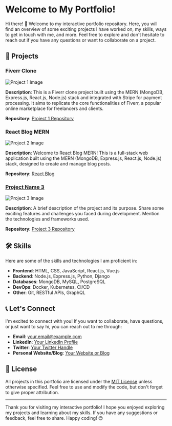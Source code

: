 # Welcome to My Portfolio!

Hi there! 👋 Welcome to my interactive portfolio repository. Here, you will find an overview of some exciting projects I have worked on, my skills, ways to get in touch with me, and more. Feel free to explore and don't hesitate to reach out if you have any questions or want to collaborate on a project.

## 🚀 Projects

### Fiverr Clone

![Project 1 Image](img/fiverr.png)

**Description**: This is a Fiverr clone project built using the MERN (MongoDB, Express.js, React.js, Node.js) stack and integrated with Stripe for payment processing. It aims to replicate the core functionalities of Fiverr, a popular online marketplace for freelancers and clients.

 **Repository**: [Project 1 Repository](link-to-project1-repo)

### React Blog MERN

![Project 2 Image](project2-image.jpg)

**Description**: Welcome to React Blog MERN! This is a full-stack web application built using the MERN (MongoDB, Express.js, React.js, Node.js) stack, designed to create and manage blog posts.

**Repository**: [React Blog](https://github.com/Mohit-Mehra/react-blog)

### [Project Name 3](link-to-project3)

![Project 3 Image](project3-image.jpg)

**Description**: A brief description of the project and its purpose. Share some exciting features and challenges you faced during development. Mention the technologies and frameworks used.

**Repository**: [Project 3 Repository](link-to-project3-repo)

## 🛠️ Skills

Here are some of the skills and technologies I am proficient in:

- **Frontend**: HTML, CSS, JavaScript, React.js, Vue.js
- **Backend**: Node.js, Express.js, Python, Django
- **Databases**: MongoDB, MySQL, PostgreSQL
- **DevOps**: Docker, Kubernetes, CI/CD
- **Other**: Git, RESTful APIs, GraphQL

## 📞 Let's Connect

I'm excited to connect with you! If you want to collaborate, have questions, or just want to say hi, you can reach out to me through:

- **Email**: [your.email@example.com](mailto:your.email@example.com)
- **LinkedIn**: [Your LinkedIn Profile](https://www.linkedin.com/in/yourusername)
- **Twitter**: [Your Twitter Handle](https://twitter.com/yourusername)
- **Personal Website/Blog**: [Your Website or Blog](https://www.yourwebsite.com)

## 📝 License

All projects in this portfolio are licensed under the [MIT License](LICENSE.md) unless otherwise specified. Feel free to use and modify the code, but don't forget to give proper attribution.

---

Thank you for visiting my interactive portfolio! I hope you enjoyed exploring my projects and learning about my skills. If you have any suggestions or feedback, feel free to share. Happy coding! 😊
